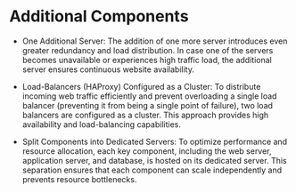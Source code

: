 # Additional Components
- One Additional Server:
The addition of one more server introduces even greater redundancy and load distribution. In case one of the servers becomes unavailable or experiences high traffic load, the additional server ensures continuous website availability.

- Load-Balancers (HAProxy) Configured as a Cluster:
To distribute incoming web traffic efficiently and prevent overloading a single load balancer (preventing it from being a single point of failure), two load balancers are configured as a cluster. This approach provides high availability and load-balancing capabilities.

- Split Components into Dedicated Servers:
To optimize performance and resource allocation, each key component, including the web server, application server, and database, is hosted on its dedicated server. This separation ensures that each component can scale independently and prevents resource bottlenecks.

